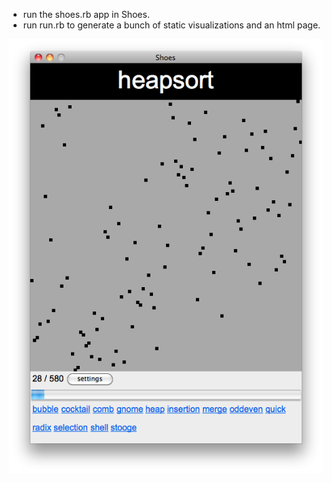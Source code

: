 - run the shoes.rb app in Shoes.
- run run.rb to generate a bunch of static visualizations and an html page.

![Shoes app screenshot](https://github.com/andrew12/sort_algos/raw/master/shoes.png "Shoes app screenshot")
